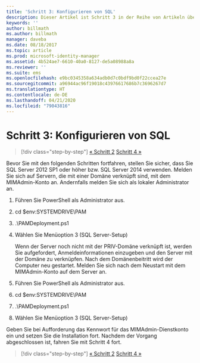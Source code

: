 ```yaml
---
title: 'Schritt 3: Konfigurieren von SQL'
description: Dieser Artikel ist Schritt 3 in der Reihe von Artikeln über die Konfiguration des Privileged Identity Managers mithilfe von Skripts und erläutert die Schritte zur Konfiguration von SQL Server.
keywords: ''
author: billmath
ms.author: billmath
manager: daveba
ms.date: 08/18/2017
ms.topic: article
ms.prod: microsoft-identity-manager
ms.assetid: 4b524ae7-6610-40a0-8127-de5a08988a8a
ms.reviewer: ''
ms.suite: ems
ms.openlocfilehash: e9bc0345358a634adb0d7c0bdf9bd0f22ccea27e
ms.sourcegitcommit: a96944ac96f19018c43976617686b7c3696267d7
ms.translationtype: HT
ms.contentlocale: de-DE
ms.lasthandoff: 04/21/2020
ms.locfileid: "79043816"
---
```

# <a name="step-3-configuring-sql"></a>Schritt 3: Konfigurieren von SQL

> [!div class="step-by-step"]
> [« Schritt 2](sp1-step2-configuring-corp-domain.md)
> [Schritt 4 »](sp1-step4-configuring-sharepoint.md)

Bevor Sie mit den folgenden Schritten fortfahren, stellen Sie sicher, dass Sie SQL Server 2012 SP1 oder höher bzw. SQL Server 2014 verwenden. Melden Sie sich auf Servern, die mit einer Domäne verknüpft sind, mit dem MIMAdmin-Konto an. Andernfalls melden Sie sich als lokaler Administrator an.
1. Führen Sie PowerShell als Administrator aus.
2. cd $env:SYSTEMDRIVE\PAM
3. .\PAMDeployment.ps1
4. Wählen Sie Menüoption 3 (SQL Server-Setup)

   Wenn der Server noch nicht mit der PRIV-Domäne verknüpft ist, werden Sie aufgefordert, Anmeldeinformationen einzugeben und den Server mit der Domäne zu verknüpfen.
   Nach dem Domänenbeitritt wird der Computer neu gestartet. Melden Sie sich nach dem Neustart mit dem MIMAdmin-Konto auf dem Server an.

5. Führen Sie PowerShell als Administrator aus.
6. cd $env:SYSTEMDRIVE\PAM
7. .\PAMDeployment.ps1
8. Wählen Sie Menüoption 3 (SQL Server-Setup)

Geben Sie bei Aufforderung das Kennwort für das MIMAdmin-Dienstkonto ein und setzen Sie die Installation fort. Nachdem der Vorgang abgeschlossen ist, fahren Sie mit Schritt 4 fort.

> [!div class="step-by-step"]
> [« Schritt 2](sp1-step2-configuring-corp-domain.md)
> [Schritt 4 »](sp1-step4-configuring-sharepoint.md)

